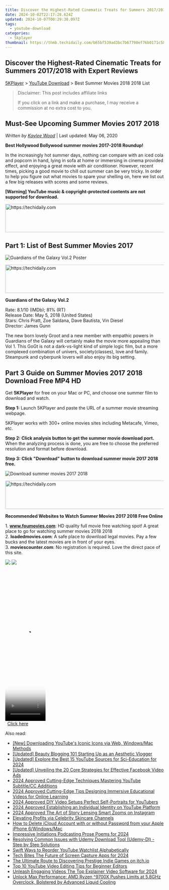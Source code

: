 ```yaml
---
title: Discover the Highest-Rated Cinematic Treats for Summers 2017/2018 with Expert Reviews
date: 2024-10-02T22:17:28.624Z
updated: 2024-10-07T00:29:30.097Z
tags:
  - youtube-download
categories:
  - 5kplayer
thumbnail: https://thmb.techidaily.com/b65bf539ad3bc7b67798ef76b0171c5880f30454ab3ea8bd7a6f0e0d486378c6.jpg
---
```


## Discover the Highest-Rated Cinematic Treats for Summers 2017/2018 with Expert Reviews

[5KPlayer](https://tools.techidaily.com/5kplayer/products/) \> [YouTube Download](https://tools.techidaily.com/5kplayer/youtube-download/) \> Best Summer Movies 2018 2018 List

>  Disclaimer: This post includes affiliate links
>
>  If you click on a link and make a purchase, I may receive a commission at no extra cost to you.
>

## Must-See Upcoming Summer Movies 2017 2018

 _Written by [Kaylee Wood](https://www.quora.com/profile/Amanda-Hu-21)_ | Last updated: May 06, 2020 

**Best Hollywood Bollywood summer movies 2017-2018 Roundup!**

In the increasingly hot summer days, nothing can compare with an iced cola and popcorn in hand, lying in sofa at home or immersing in cinema provided effect, and enjoying a great movie with air conditioner. However, recent times, picking a good movie to chill out summer can be very tricky. In order to help you figure out what movies to spare your shelling on, here we list out a few big releases with scores and some reviews. 

**\[Warning\] YouTube music & copyright-protected contents are not supported for download.**

<!-- affiliate ads begin -->
<a href="https://imp.i357552.net/c/5597632/863035/11832" target="_top" id="863035">
  <img src="//a.impactradius-go.com/display-ad/11832-863035" border="0" alt="https://techidaily.com" width="728" height="90"/>
</a>
<img height="0" width="0" src="https://imp.i357552.net/i/5597632/863035/11832" style="position:absolute;visibility:hidden;" border="0" />
<!-- affiliate ads end -->

## Part 1: List of Best Summer Movies 2017

![Guardians of the Galaxy Vol.2 Poster](https://www.5kplayer.com/youtube-download/img/download-gotg-2-3.jpg) 

<!-- affiliate ads begin -->
<a href="https://aligracehair.sjv.io/c/5597632/2115937/19272" target="_top" id="2115937">
  <img src="//a.impactradius-go.com/display-ad/19272-2115937" border="0" alt="https://techidaily.com" width="728" height="90"/>
</a>
<img height="0" width="0" src="https://aligracehair.sjv.io/i/5597632/2115937/19272" style="position:absolute;visibility:hidden;" border="0" />
<!-- affiliate ads end -->

**Guardians of the Galaxy Vol.2**

Rate: 8.1/10 (IMDb); 81% (RT)  
 Release Date: May 5, 2018 (United States)  
 Stars: Chris Pratt, Zoe Saldana, Dave Bautista, Vin Diesel  
 Director: James Gunn

The new born lovely Groot and a new member with empathic powers in Guardians of the Galaxy will certainly make the movie more appealing than Vol 1\. This GoGt is not a dark-vs-light kind of simple logic film, but a more complexed combination of univers, society(classes), love and family. Steampunk and cyberpunk lovers will also enjoy its big setting. 

## Part 3 Guide on Summer Movies 2017 2018 Download Free MP4 HD

Get **5KPlayer** for free on your Mac or PC, and choose one summer film to download and watch.

**Step 1:** Launch 5KPlayer and paste the URL of a summer movie streaming webpage.  

5KPlayer works with 300+ online movies sites including Metacafe, Vimeo, etc. 

**Step 2: Click analysis button to get the summer movie download port.**   
 When the analyzing process is done, you are free to choose the preferred resolution and format before download. 

**Step 3: Click "Download" button to download summer movie 2017 2018 free.**

![Download summer movies 2017 2018](https://www.5kplayer.com/youtube-download/img/download-captain-america.jpg)

<!-- affiliate ads begin -->
<a href="https://aligracehair.sjv.io/c/5597632/1972670/19272" target="_top" id="1972670">
  <img src="//a.impactradius-go.com/display-ad/19272-1972670" border="0" alt="https://techidaily.com" width="728" height="90"/>
</a>
<img height="0" width="0" src="https://aligracehair.sjv.io/i/5597632/1972670/19272" style="position:absolute;visibility:hidden;" border="0" />
<!-- affiliate ads end -->

**Recommended Websites to Watch Summer Movies 2017 2018 Free Online** 

1\. **www.foumovies.com**: HD quality full movie free watching spot! A great place to go for watching summer movies 2018 2018  
2\. **loadedmovies.com**: A safe place to download legal movies. Pay a few bucks and the latest movies are in front of your eyes.   
3\. **moviescounter.com**: No registration is required. Love the direct pace of this site.  

[![](https://www.5kplayer.com/youtube-download/../button/freedownwhitewin.png)](https://tools.techidaily.com/5kplayer/products/) [![](https://www.5kplayer.com/youtube-download/../button/freedownbackmac.png)](https://tools.techidaily.com/5kplayer/products/)

<!-- affiliate ads begin -->
<span id="1977032">
					<video width="128" height="480" style="cursor:pointer"
           poster="//a.impactradius-go.com/display-clicktoplayimage/1977032.png"
           onclick="if(!this.playClicked){this.play();this.setAttribute('controls',true);this.playClicked=true;}">
	   <source src="//a.impactradius-go.com/display-ad/22993-1977032">
	   <img src="//a.impactradius-go.com/display-clicktoplayimage/1977032.png" style="border: none; height: 100%; width: 100%; object-fit: contain">
	</video>
	<div style="width:80px;text-align:center"><a href="javascript:window.open(decodeURIComponent('https%3A%2F%2Fhomestyler.sjv.io%2Fc%2F5597632%2F1977032%2F22993'), '_blank');void(0);">Click here</a></div>
</span>
<img height="0" width="0" src="https://imp.pxf.io/i/5597632/1977032/22993" style="position:absolute;visibility:hidden;" border="0" />
<!-- affiliate ads end -->

<ins class="adsbygoogle"
     style="display:block"
     data-ad-format="autorelaxed"
     data-ad-client="ca-pub-7571918770474297"
     data-ad-slot="1223367746"></ins>

<ins class="adsbygoogle"
     style="display:block"
     data-ad-client="ca-pub-7571918770474297"
     data-ad-slot="8358498916"
     data-ad-format="auto"
     data-full-width-responsive="true"></ins>

<span class="atpl-alsoreadstyle">Also read:</span>
<div><ul>
<li><a href="https://youtube-video-recordings.techidaily.com/new-downloading-youtubes-iconic-icons-via-web-windowsmac-methods/"><u>[New] Downloading YouTube's Iconic Icons via Web, Windows/Mac Methods</u></a></li>
<li><a href="https://youtube-video-recordings.techidaily.com/updated-beauty-blogging-101-starting-up-as-an-aesthetic-vlogger/"><u>[Updated] Beauty Blogging 101 Starting Up as an Aesthetic Vlogger</u></a></li>
<li><a href="https://facebook-video-footage.techidaily.com/updated-explore-the-best-15-youtube-sources-for-sci-education-for-2024/"><u>[Updated] Explore the Best 15 YouTube Sources for Sci-Education for 2024</u></a></li>
<li><a href="https://facebook-videos.techidaily.com/updated-unveiling-the-20-core-strategies-for-effective-facebook-video-ads/"><u>[Updated] Unveiling the 20 Core Strategies for Effective Facebook Video Ads</u></a></li>
<li><a href="https://youtube-video-recordings.techidaily.com/2024-approved-cutting-edge-techniques-mastering-youtube-subtitlecc-additions/"><u>2024 Approved Cutting-Edge Techniques Mastering YouTube Subtitle/CC Additions</u></a></li>
<li><a href="https://youtube-video-recordings.techidaily.com/2024-approved-cutting-edge-tips-designing-immersive-educational-videos-for-online-learning/"><u>2024 Approved Cutting-Edge Tips Designing Immersive Educational Videos for Online Learning</u></a></li>
<li><a href="https://youtube-video-recordings.techidaily.com/2024-approved-diy-video-setups-perfect-self-portraits-for-youtubers/"><u>2024 Approved DIY Video Setups Perfect Self-Portraits for YouTubers</u></a></li>
<li><a href="https://youtube-video-recordings.techidaily.com/2024-approved-establishing-an-individual-identity-on-youtube-platform/"><u>2024 Approved Establishing an Individual Identity on YouTube Platform</u></a></li>
<li><a href="https://instagram-video-recordings.techidaily.com/2024-approved-the-art-of-story-lensing-smart-zooms-on-instagram/"><u>2024 Approved The Art of Story Lensing Smart Zooms on Instagram</u></a></li>
<li><a href="https://youtube-video-recordings.techidaily.com/elevating-profits-via-celebrity-skincare-channels/"><u>Elevating Profits via Celebrity Skincare Channels</u></a></li>
<li><a href="https://activate-lock.techidaily.com/how-to-delete-icloud-account-with-or-without-password-from-your-apple-iphone-6windowsmac-by-drfone-ios/"><u>How to Delete iCloud Account with or without Password from your Apple iPhone 6/Windows/Mac</u></a></li>
<li><a href="https://some-techniques.techidaily.com/impressive-initiations-podcasting-prose-poems-for-2024/"><u>Impressive Initiations Podcasting Prose Poems for 2024</u></a></li>
<li><a href="https://discover-cheats.techidaily.com/resolving-common-issues-with-udemy-download-tool-udemy-dl-step-by-step-solutions/"><u>Resolving Common Issues with Udemy Download Tool (Udemy-Dl) - Step by Step Solutions</u></a></li>
<li><a href="https://youtube-video-recordings.techidaily.com/swift-ways-to-reorder-youtube-watchlist-alphabetically/"><u>Swift Ways to Reorder YouTube Watchlist Alphabetically</u></a></li>
<li><a href="https://visual-screen-recording.techidaily.com/tech-bites-the-future-of-screen-capture-apps-for-2024/"><u>Tech Bites The Future of Screen Capture Apps for 2024</u></a></li>
<li><a href="https://games-able.techidaily.com/the-ultimate-route-to-discovering-prestige-indie-games-on-itchio/"><u>The Ultimate Route to Discovering Prestige Indie Games on itch.io</u></a></li>
<li><a href="https://youtube-video-recordings.techidaily.com/top-10-youtube-video-editing-tips-for-beginner-editors/"><u>Top 10 YouTube Video Editing Tips for Beginner Editors</u></a></li>
<li><a href="https://video-creation-software.techidaily.com/unleash-engaging-videos-the-top-explainer-video-software-for-2024/"><u>Unleash Engaging Videos The Top Explainer Video Software for 2024</u></a></li>
<li><a href="https://hardware-help.techidaily.com/unlock-max-performance-amd-ryzen-9700x-pushes-limits-at-58ghz-overclock-bolstered-by-advanced-liquid-cooling/"><u>Unlock Max Performance: AMD Ryzen ^9700X Pushes Limits at 5.8GHz Overclock, Bolstered by Advanced Liquid Cooling</u></a></li>
</ul></div>

